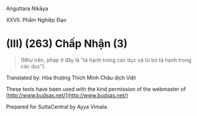  

Aṅguttara Nikāya

XXVII. Phẩm Nghiệp Ðạo

# (III) (263) Chấp Nhận (3)

> (Như trên, pháp ở đây là “tà hạnh trong các dục và từ bỏ tà hạnh trong các dục”).

Translated by: Hòa thượng Thích Minh Châu dịch Việt

These texts have been used with the kind permission of the webmaster of [http://www.budsas.net/](http://www.budsas.net/)

Prepared for SuttaCentral by Ayya Vimala.